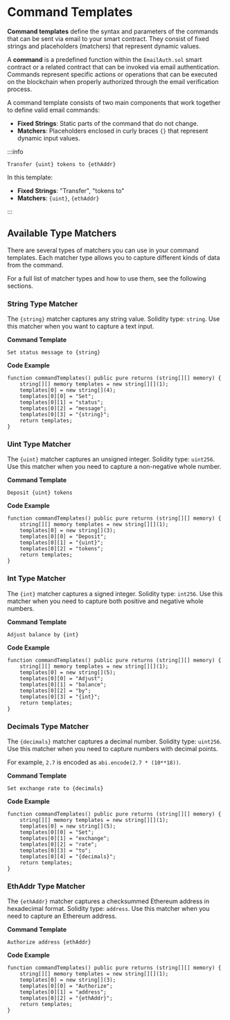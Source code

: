 # Command Templates

**Command templates** define the syntax and parameters of the commands that can be sent via email to your smart contract. They consist of fixed strings and placeholders (matchers) that represent dynamic values.

A **command** is a predefined function within the `EmailAuth.sol` smart contract or a related contract that can be invoked via email authentication. Commands represent specific actions or operations that can be executed on the blockchain when properly authorized through the email verification process.

A command template consists of two main components that work together to define valid email commands:

- **Fixed Strings**: Static parts of the command that do not change.
- **Matchers**: Placeholders enclosed in curly braces `{}` that represent dynamic input values.

:::info

```plaintext
Transfer {uint} tokens to {ethAddr}
```

In this template:

- **Fixed Strings**: "Transfer", "tokens to"
- **Matchers**: `{uint}`, `{ethAddr}`

:::

## Available Type Matchers

There are several types of matchers you can use in your command templates. Each matcher type allows you to capture different kinds of data from the command.

For a full list of matcher types and how to use them, see the following sections.

### String Type Matcher

The `{string}` matcher captures any string value. Solidity type: `string`. Use this matcher when you want to capture a text input.

**Command Template**

```plaintext
Set status message to {string}
```

**Code Example**

```solidity
function commandTemplates() public pure returns (string[][] memory) {
    string[][] memory templates = new string[][](1);
    templates[0] = new string[](4);
    templates[0][0] = "Set";
    templates[0][1] = "status";
    templates[0][2] = "message";
    templates[0][3] = "{string}";
    return templates;
}
```

### Uint Type Matcher

The `{uint}` matcher captures an unsigned integer. Solidity type: `uint256`. Use this matcher when you need to capture a non-negative whole number.

**Command Template**

```plaintext
Deposit {uint} tokens
```

**Code Example**

```solidity
function commandTemplates() public pure returns (string[][] memory) {
    string[][] memory templates = new string[][](1);
    templates[0] = new string[](3);
    templates[0][0] = "Deposit";
    templates[0][1] = "{uint}";
    templates[0][2] = "tokens";
    return templates;
}
```

### Int Type Matcher

The `{int}` matcher captures a signed integer. Solidity type: `int256`. Use this matcher when you need to capture both positive and negative whole numbers.

**Command Template**

```plaintext
Adjust balance by {int}
```

**Code Example**

```solidity
function commandTemplates() public pure returns (string[][] memory) {
    string[][] memory templates = new string[][](1);
    templates[0] = new string[](5);
    templates[0][0] = "Adjust";
    templates[0][1] = "balance";
    templates[0][2] = "by";
    templates[0][3] = "{int}";
    return templates;
}
```

### Decimals Type Matcher

The `{decimals}` matcher captures a decimal number. Solidity type: `uint256`. Use this matcher when you need to capture numbers with decimal points.

For example, `2.7` is encoded as `abi.encode(2.7 * (10**18))`.

**Command Template**

```plaintext
Set exchange rate to {decimals}
```

**Code Example**

```solidity
function commandTemplates() public pure returns (string[][] memory) {
    string[][] memory templates = new string[][](1);
    templates[0] = new string[](5);
    templates[0][0] = "Set";
    templates[0][1] = "exchange";
    templates[0][2] = "rate";
    templates[0][3] = "to";
    templates[0][4] = "{decimals}";
    return templates;
}
```

### EthAddr Type Matcher

The `{ethAddr}` matcher captures a checksummed Ethereum address in hexadecimal format. Solidity type: `address`. Use this matcher when you need to capture an Ethereum address.

**Command Template**

```plaintext
Authorize address {ethAddr}
```

**Code Example**

```solidity
function commandTemplates() public pure returns (string[][] memory) {
    string[][] memory templates = new string[][](1);
    templates[0] = new string[](3);
    templates[0][0] = "Authorize";
    templates[0][1] = "address";
    templates[0][2] = "{ethAddr}";
    return templates;
}
```
